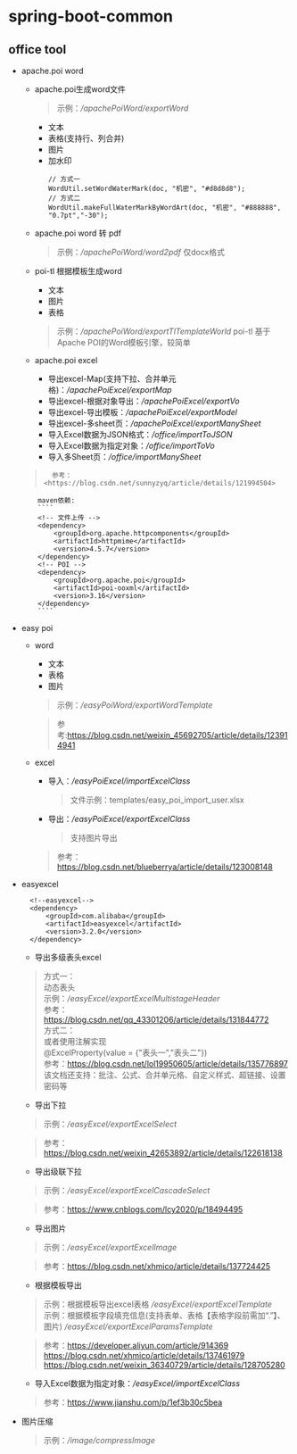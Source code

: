 # spring-boot-common

## office tool

- apache.poi word
    - apache.poi生成word文件
        > 示例：_/apachePoiWord/exportWord_
        - 文本
        - 表格(支持行、列合并)
        - 图片
        - 加水印
            ````
            // 方式一
            WordUtil.setWordWaterMark(doc, "机密", "#d8d8d8");
            // 方式二
            WordUtil.makeFullWaterMarkByWordArt(doc, "机密", "#888888", "0.7pt","-30");
            ````
    - apache.poi word 转 pdf
        > 示例：_/apachePoiWord/word2pdf_ 仅docx格式 
    - poi-tl 根据模板生成word
        - 文本
        - 图片
        - 表格
        > 示例：_/apachePoiWord/exportTlTemplateWorld_
        poi-tl 基于Apache POI的Word模板引擎，较简单
    
    - apache.poi excel
        - 导出excel-Map(支持下拉、合并单元格)：_/apachePoiExcel/exportMap_
        - 导出excel-根据对象导出：_/apachePoiExcel/exportVo_
        - 导出excel-导出模板：_/apachePoiExcel/exportModel_
        - 导出excel-多sheet页：_/apachePoiExcel/exportManySheet_
        - 导入Excel数据为JSON格式：_/office/importToJSON_
        - 导入Excel数据为指定对象：_/office/importToVo_
        - 导入多Sheet页：_/office/importManySheet_

    >       参考：<https://blog.csdn.net/sunnyzyq/article/details/121994504>  
          maven依赖:
          ````
          <!-- 文件上传 -->
          <dependency>
              <groupId>org.apache.httpcomponents</groupId>
              <artifactId>httpmime</artifactId>
              <version>4.5.7</version>
          </dependency>
          <!-- POI -->
          <dependency>
              <groupId>org.apache.poi</groupId>
              <artifactId>poi-ooxml</artifactId>
              <version>3.16</version>
          </dependency>
          ````
- easy poi 
    - word
        - 文本
        - 表格
        - 图片
        > 示例：_/easyPoiWord/exportWordTemplate_  

        > 参考:<https://blog.csdn.net/weixin_45692705/article/details/123914941>
    - excel
        - 导入：_/easyPoiExcel/importExcelClass_
            > 文件示例：templates/easy_poi_import_user.xlsx
        - 导出：_/easyPoiExcel/exportExcelClass_
            > 支持图片导出
        > 参考：<https://blog.csdn.net/blueberrya/article/details/123008148>

- easyexcel
  ````
    <!--easyexcel-->
    <dependency>
        <groupId>com.alibaba</groupId>
        <artifactId>easyexcel</artifactId>
        <version>3.2.0</version>
    </dependency>
    ````

    - 导出多级表头excel
    > 方式一：  
    动态表头  
    示例：_/easyExcel/exportExcelMultistageHeader_  
    参考：<https://blog.csdn.net/qq_43301206/article/details/131844772>  
    方式二：  
    或者使用注解实现  
    @ExcelProperty(value = {"表头一","表头二"})  
    参考：<https://blog.csdn.net/lol19950605/article/details/135776897>  
    该文档还支持：批注、公式、合并单元格、自定义样式、超链接、设置密码等

    - 导出下拉
    > 示例：_/easyExcel/exportExcelSelect_
  
    > 参考：<https://blog.csdn.net/weixin_42653892/article/details/122618138>

    - 导出级联下拉
    > 示例：_/easyExcel/exportExcelCascadeSelect_

    > 参考：<https://www.cnblogs.com/lcy2020/p/18494495>

    - 导出图片
    > 示例：_/easyExcel/exportExcelImage_

    > 参考：<https://blog.csdn.net/xhmico/article/details/137724425>

    - 根据模板导出
    > 示例：根据模板导出excel表格 _/easyExcel/exportExcelTemplate_  
  > 示例：根据模板字段填充信息(支持表单、表格【表格字段前需加“.”】、图片) _/easyExcel/exportExcelParamsTemplate_

  > 参考：<https://developer.aliyun.com/article/914369>  
    <https://blog.csdn.net/xhmico/article/details/137461979>  
    <https://blog.csdn.net/weixin_36340729/article/details/128705280>

    - 导入Excel数据为指定对象：_/easyExcel/importExcelClass_

    > 参考：<https://www.jianshu.com/p/1ef3b30c5bea>

- 图片压缩
    > 示例：_/image/compressImage_



